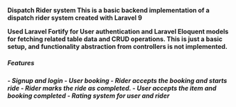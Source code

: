 <b>Dispatch Rider system<b>
This is a basic backend implementation of a dispatch rider system created with Laravel 9

Used Laravel Fortify for User authentication and Laravel Eloquent models for fetching related table data and CRUD operations.
This is just a basic setup, and functionality abstraction from controllers is not implemented.

<h5>Features<h5>
- Signup and login
- User booking
- Rider accepts the booking and starts ride
- Rider marks the ride as completed.
- User accepts the item and booking completed
- Rating system for user and rider
